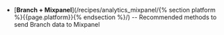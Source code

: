 * [**Branch + Mixpanel**](/recipes/analytics_mixpanel/{% section platform %}{{page.platform}}{% endsection %}/) -- Recommended methods to send Branch data to Mixpanel